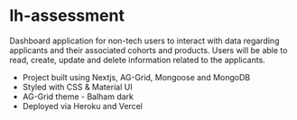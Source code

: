 # lh-assessment

Dashboard application for non-tech users to interact with data regarding applicants and their associated cohorts and products. Users will be able to read, create, update and delete information related to the applicants.

- Project built using Nextjs, AG-Grid, Mongoose and MongoDB
- Styled with CSS & Material UI
- AG-Grid theme - Balham dark
- Deployed via Heroku and Vercel


